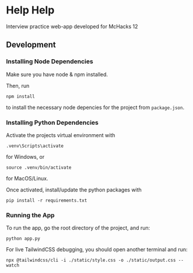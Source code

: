 # Help Help
Interview practice web-app developed for McHacks 12

## Development

### Installing Node Dependencies

Make sure you have node & npm installed.

Then, run 
```
npm install
```
to install the necessary node depencies for the project from `package.json`.


### Installing Python Dependencies

Activate the projects virtual environment with
```
.venv\Scripts\activate
```
for Windows, or
```
source .venv/bin/activate
```
for MacOS/Linux.

Once activated, install/update the python packages with 
```
pip install -r requirements.txt
```

### Running the App

To run the app, go the root directory of the project, and run:
```
python app.py
```

For live TailwindCSS debugging, you should open another terminal and run:
```
npx @tailwindcss/cli -i ./static/style.css -o ./static/output.css --watch
```